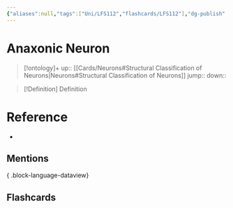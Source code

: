 ```yaml
---
{"aliases":null,"tags":["Uni/LFS112","flashcards/LFS112"],"dg-publish":true,"permalink":"/cards/anaxonic-neuron/","dgPassFrontmatter":true}
---
```


# Anaxonic Neuron

> [!ontology]+
> up:: [[Cards/Neurons#Structural Classification of Neurons\|Neurons#Structural Classification of Neurons]]
> jump:: 
> down:: 

> [!Definition] Definition

<style> .container {font-family: sans-serif; text-align: center;} .button-wrapper button {z-index: 1;height: 40px; width: 100px; margin: 10px;padding: 5px;} .excalidraw .App-menu_top .buttonList { display: flex;} .excalidraw-wrapper { height: 800px; margin: 50px; position: relative;} :root[dir="ltr"] .excalidraw .layer-ui__wrapper .zen-mode-transition.App-menu_bottom--transition-left {transform: none;} </style><script src="https://cdn.jsdelivr.net/npm/react@17/umd/react.production.min.js"></script><script src="https://cdn.jsdelivr.net/npm/react-dom@17/umd/react-dom.production.min.js"></script><script type="text/javascript" src="https://cdn.jsdelivr.net/npm/@excalidraw/excalidraw@0/dist/excalidraw.production.min.js"></script><div id="Anaxonic_Neuron_Diagramexcalidraw.md1"></div><script>(function(){const InitialData={"type":"excalidraw","version":2,"source":"https://github.com/zsviczian/obsidian-excalidraw-plugin/releases/tag/1.9.20","elements":[{"id":"PoDxjvQzIFLnmjNNyfP8t","type":"image","x":-276.2161560058594,"y":-214.7793846130371,"width":597,"height":418,"angle":0,"strokeColor":"transparent","backgroundColor":"transparent","fillStyle":"hachure","strokeWidth":1,"strokeStyle":"solid","roughness":1,"opacity":100,"groupIds":[],"frameId":null,"roundness":null,"seed":1918813654,"version":36,"versionNonce":847894218,"isDeleted":false,"boundElements":null,"updated":1696640532507,"link":null,"locked":false,"status":"pending","fileId":"143446781c92cc3a57cc9017b2445a29982bfed4","scale":[1,1]},{"id":"GkfTNv3r","type":"rectangle","x":-35.050689697265625,"y":-298.9417381286621,"width":144.97988891601562,"height":37,"angle":0,"strokeColor":"#1e1e1e","backgroundColor":"transparent","fillStyle":"hachure","strokeWidth":1,"strokeStyle":"solid","roughness":1,"opacity":100,"roundness":{"type":1},"seed":50995,"version":66,"versionNonce":297145174,"updated":1696640548612,"isDeleted":false,"groupIds":[],"boundElements":[{"type":"text","id":"4PiIiSNR"},{"id":"kGi6gkYOWgGvW4tAZHqcX","type":"arrow"}],"link":null,"locked":false},{"text":"Dendrites","fontSize":20,"fontFamily":1,"textAlign":"center","verticalAlign":"middle","baseline":16,"id":"4PiIiSNR","type":"text","x":-9.230697631835938,"y":-292.9417381286621,"width":93.33990478515625,"height":25,"angle":0,"strokeColor":"#1e1e1e","backgroundColor":"transparent","fillStyle":"hachure","strokeWidth":1,"strokeStyle":"solid","roughness":1,"opacity":100,"roundness":{"type":1},"seed":34138,"version":67,"versionNonce":777993430,"updated":1696640545512,"isDeleted":false,"groupIds":[],"boundElements":[],"link":"[[Cards/Dendrites\|Dendrites]]","locked":false,"containerId":"GkfTNv3r","originalText":"Dendrites","rawText":"[[Cards/Dendrites\|Dendrites]]","lineHeight":1.25},{"id":"kGi6gkYOWgGvW4tAZHqcX","type":"arrow","x":15.374786376953125,"y":-261.33642196655273,"width":11.45941162109375,"height":57.6734619140625,"angle":0,"strokeColor":"#1e1e1e","backgroundColor":"transparent","fillStyle":"hachure","strokeWidth":1,"strokeStyle":"solid","roughness":1,"opacity":100,"groupIds":[],"frameId":null,"roundness":{"type":2},"seed":736567882,"version":17,"versionNonce":698041878,"isDeleted":false,"boundElements":null,"updated":1696640548612,"link":null,"locked":false,"points":[[0,0],[-11.45941162109375,57.6734619140625]],"lastCommittedPoint":null,"startBinding":{"elementId":"GkfTNv3r","focus":0.2398496965238542,"gap":1},"endBinding":null,"startArrowhead":null,"endArrowhead":"arrow"},{"id":"htEYSTgK","type":"rectangle","x":77.92996215820312,"y":-172.44350814819336,"width":102.71992492675781,"height":37,"angle":0,"strokeColor":"#1e1e1e","backgroundColor":"transparent","fillStyle":"hachure","strokeWidth":1,"strokeStyle":"solid","roughness":1,"opacity":100,"roundness":{"type":1},"seed":9471,"version":91,"versionNonce":1853033674,"updated":1696640564573,"isDeleted":false,"groupIds":[],"boundElements":[{"type":"text","id":"vXVrPtTR"},{"id":"Og-2daKypOu7hAC_CRKPd","type":"arrow"}],"link":null,"locked":false},{"text":"Cell Body","fontSize":20,"fontFamily":1,"textAlign":"center","verticalAlign":"middle","baseline":16,"id":"vXVrPtTR","type":"text","x":83.92996215820312,"y":-166.44350814819336,"width":90.71992492675781,"height":25,"angle":0,"strokeColor":"#1e1e1e","backgroundColor":"transparent","fillStyle":"hachure","strokeWidth":1,"strokeStyle":"solid","roughness":1,"opacity":100,"roundness":{"type":1},"seed":51937,"version":90,"versionNonce":1167886730,"updated":1696640557438,"isDeleted":false,"groupIds":[],"boundElements":[],"link":null,"locked":false,"containerId":"htEYSTgK","originalText":"Cell Body","rawText":"Cell Body","lineHeight":1.25},{"id":"Og-2daKypOu7hAC_CRKPd","type":"arrow","x":96.75009155273438,"y":-134.16637802124023,"width":39.32904052734375,"height":116.77188110351562,"angle":0,"strokeColor":"#1e1e1e","backgroundColor":"transparent","fillStyle":"hachure","strokeWidth":1,"strokeStyle":"solid","roughness":1,"opacity":100,"groupIds":[],"frameId":null,"roundness":{"type":2},"seed":1874868566,"version":54,"versionNonce":70737418,"isDeleted":false,"boundElements":null,"updated":1696640564573,"link":null,"locked":false,"points":[[0,0],[-39.32904052734375,116.77188110351562]],"lastCommittedPoint":null,"startBinding":{"elementId":"htEYSTgK","focus":0.4493573161934479,"gap":1.277130126953125},"endBinding":null,"startArrowhead":null,"endArrowhead":"arrow"}],"appState":{"theme":"dark","viewBackgroundColor":"#ffffff","currentItemStrokeColor":"#1e1e1e","currentItemBackgroundColor":"transparent","currentItemFillStyle":"hachure","currentItemStrokeWidth":1,"currentItemStrokeStyle":"solid","currentItemRoughness":1,"currentItemOpacity":100,"currentItemFontFamily":1,"currentItemFontSize":20,"currentItemTextAlign":"left","currentItemStartArrowhead":null,"currentItemEndArrowhead":"arrow","scrollX":858.906005859375,"scrollY":516.048828125,"zoom":{"value":1},"currentItemRoundness":"round","gridSize":null,"gridColor":{"Bold":"#C9C9C9FF","Regular":"#EDEDEDFF"},"currentStrokeOptions":null,"previousGridSize":null,"frameRendering":{"enabled":true,"clip":true,"name":true,"outline":true}},"files":{}};InitialData.scrollToContent=true;App=()=>{const e=React.useRef(null),t=React.useRef(null),[n,i]=React.useState({width:void 0,height:void 0});return React.useEffect(()=>{i({width:t.current.getBoundingClientRect().width,height:t.current.getBoundingClientRect().height});const e=()=>{i({width:t.current.getBoundingClientRect().width,height:t.current.getBoundingClientRect().height})};return window.addEventListener("resize",e),()=>window.removeEventListener("resize",e)},[t]),React.createElement(React.Fragment,null,React.createElement("div",{className:"excalidraw-wrapper",ref:t},React.createElement(ExcalidrawLib.Excalidraw,{ref:e,width:n.width,height:n.height,initialData:InitialData,viewModeEnabled:!0,zenModeEnabled:!0,gridModeEnabled:!1})))},excalidrawWrapper=document.getElementById("Anaxonic_Neuron_Diagramexcalidraw.md1");ReactDOM.render(React.createElement(App),excalidrawWrapper);})();</script>

# Reference

- 

## Mentions


{ .block-language-dataview}

## Flashcards